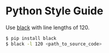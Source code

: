 # Python Style Guide

Use [black](github.com/psf/black) with line lengths of 120.

```bash
$ pip install black
$ black -l 120 <path_to_source_code>
```
